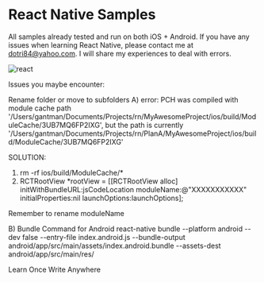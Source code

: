 # React Native Samples
All samples already tested and run on both iOS + Android. If you have any issues when learning React Native, please contact me at dotri84@yahoo.com. I will share my experiences to deal with errors.

![react](https://cloud.githubusercontent.com/assets/3272792/25311386/a15a2ebe-2829-11e7-9cb0-4fd5aa3e50fa.png)

Issues you maybe encounter:

Rename folder or move to subfolders
A) error: PCH was compiled with module cache path '/Users/gantman/Documents/Projects/rn/MyAwesomeProject/ios/build/ModuleCache/3UB7MQ6FP2IXG', but the path is currently '/Users/gantman/Documents/Projects/rn/PlanA/MyAwesomeProject/ios/build/ModuleCache/3UB7MQ6FP2IXG'

SOLUTION:
1. rm -rf ios/build/ModuleCache/*
2. RCTRootView *rootView = [[RCTRootView alloc] initWithBundleURL:jsCodeLocation
                                                      moduleName:@"XXXXXXXXXXX"
                                               initialProperties:nil
                                                   launchOptions:launchOptions];

Remember to rename moduleName

B) Bundle Command for Android
react-native bundle --platform android --dev false --entry-file index.android.js --bundle-output android/app/src/main/assets/index.android.bundle --assets-dest android/app/src/main/res/


Learn Once Write Anywhere
